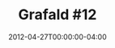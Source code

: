 ---
title: "Grafald #12"
type: "image"
date: 2012-04-27T00:00:00-04:00
draft: false
categories: ["Projects"]
image_path: "../img/2012/12.png"
alt_text: ""
is_subpage: true
---